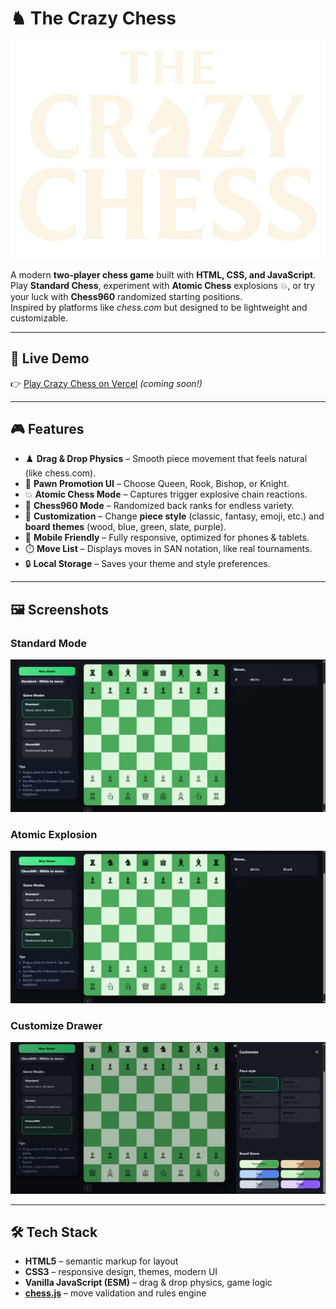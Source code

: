 # ♞ The Crazy Chess

![Crazy Chess Banner](./logo-thecrazychess.png)

A modern **two-player chess game** built with **HTML, CSS, and JavaScript**.  
Play **Standard Chess**, experiment with **Atomic Chess** explosions 💥, or try your luck with **Chess960** randomized starting positions.  
Inspired by platforms like *chess.com* but designed to be lightweight and customizable.

---

## 🚀 Live Demo
👉 [Play Crazy Chess on Vercel](https://thecrazychess.vercel.app) *(coming soon!)*  

---

## 🎮 Features

- ♟️ **Drag & Drop Physics** – Smooth piece movement that feels natural (like chess.com).  
- 👑 **Pawn Promotion UI** – Choose Queen, Rook, Bishop, or Knight.  
- 💥 **Atomic Chess Mode** – Captures trigger explosive chain reactions.  
- 🎲 **Chess960 Mode** – Randomized back ranks for endless variety.  
- 🎨 **Customization** – Change **piece style** (classic, fantasy, emoji, etc.) and **board themes** (wood, blue, green, slate, purple).  
- 📱 **Mobile Friendly** – Fully responsive, optimized for phones & tablets.  
- ⏱️ **Move List** – Displays moves in SAN notation, like real tournaments.  
- 🔒 **Local Storage** – Saves your theme and style preferences.

---

## 🖼️ Screenshots

### Standard Mode
![Standard Mode](./screenshots/standard.png)

### Atomic Explosion
![Chess 960](./screenshots/chess960.png)

### Customize Drawer
![Customize Drawer](./screenshots/customize.png)

---

## 🛠️ Tech Stack

- **HTML5** – semantic markup for layout  
- **CSS3** – responsive design, themes, modern UI  
- **Vanilla JavaScript (ESM)** – drag & drop physics, game logic  
- **[chess.js](https://github.com/jhlywa/chess.js/)** – move validation and rules engine  

